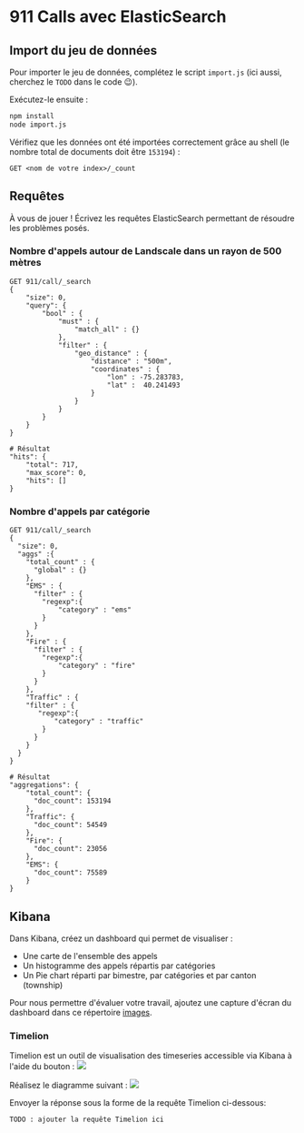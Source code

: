 # 911 Calls avec ElasticSearch

## Import du jeu de données

Pour importer le jeu de données, complétez le script `import.js` (ici aussi, cherchez le `TODO` dans le code :wink:).

Exécutez-le ensuite :

```bash
npm install
node import.js
```

Vérifiez que les données ont été importées correctement grâce au shell (le nombre total de documents doit être `153194`) :

```
GET <nom de votre index>/_count
```

## Requêtes

À vous de jouer ! Écrivez les requêtes ElasticSearch permettant de résoudre les problèmes posés.

### Nombre d'appels autour de Landscale dans un rayon de 500 mètres

```
GET 911/call/_search
{
    "size": 0,
    "query": {
        "bool" : {
            "must" : {
                "match_all" : {}
            },
            "filter" : {
                "geo_distance" : {
                    "distance" : "500m",
                    "coordinates" : {
                        "lon" : -75.283783,
                        "lat" :  40.241493
                    }
                }
            }
        }
    }
}

# Résultat
"hits": {
    "total": 717,
    "max_score": 0,
    "hits": []
}
```

### Nombre d'appels par catégorie

```
GET 911/call/_search
{
  "size": 0, 
  "aggs" :{
    "total_count" : {
      "global" : {}
    },
    "EMS" : {
      "filter" : {
        "regexp":{
            "category" : "ems"
        }
      } 
    },
    "Fire" : {
      "filter" : {
        "regexp":{
            "category" : "fire"
        }
      } 
    },
    "Traffic" : {
    "filter" : {
       "regexp":{
           "category" : "traffic"
        }
      } 
    }
  }
}

# Résultat
"aggregations": {
    "total_count": {
      "doc_count": 153194
    },
    "Traffic": {
      "doc_count": 54549
    },
    "Fire": {
      "doc_count": 23056
    },
    "EMS": {
      "doc_count": 75589
    }
}
```


## Kibana

Dans Kibana, créez un dashboard qui permet de visualiser :

* Une carte de l'ensemble des appels
* Un histogramme des appels répartis par catégories
* Un Pie chart réparti par bimestre, par catégories et par canton (township)

Pour nous permettre d'évaluer votre travail, ajoutez une capture d'écran du dashboard dans ce répertoire [images](images).

### Timelion
Timelion est un outil de visualisation des timeseries accessible via Kibana à l'aide du bouton : ![](images/timelion.png)

Réalisez le diagramme suivant :
![](images/timelion-chart.png)

Envoyer la réponse sous la forme de la requête Timelion ci-dessous:  

```
TODO : ajouter la requête Timelion ici
```
